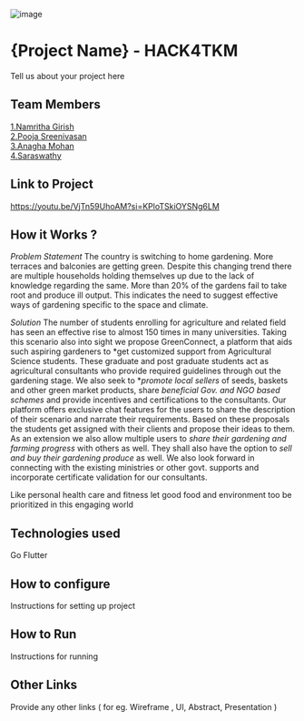 ![image](HACK4TKM.jpeg)


# {Project Name} - HACK4TKM
Tell us about your project here

## Team Members
[1.Namritha Girish](NamrithaGirish)   
[2.Pooja Sreenivasan](PoojaSreenivasan)   
[3.Anagha Mohan](Anagha-17)   
[4.Saraswathy](Saraswathy2003)   

## Link to Project
https://youtu.be/VjTn59UhoAM?si=KPloTSkiOYSNg6LM

## How it Works ?
*Problem Statement*
The country is switching to home gardening. More terraces and balconies are getting green. Despite this changing trend there are multiple households holding themselves up due to the lack of knowledge regarding the same. More than 20% of the gardens fail to take root and produce ill output. This indicates the need to suggest effective ways of gardening specific to the space and climate. 

*Solution*
The number of students enrolling for agriculture and related field has seen an effective rise to almost 150 times in many universities. Taking this scenario also into sight we propose GreenConnect, a platform that aids such aspiring gardeners to *get customized support from Agricultural Science students. These graduate and post graduate students act as agricultural consultants who provide required guidelines through out the gardening stage. We also seek to **promote local sellers* of seeds, baskets and other green market products, share *beneficial Gov. and NGO based schemes* and provide incentives and certifications to the consultants.
Our platform offers exclusive chat features for the users to share the description of their scenario and narrate their requirements. Based on these proposals the students get assigned with their clients and propose their ideas to them. As an extension we also allow multiple users to *share their gardening and farming progress* with others as well. They shall also have the option to *sell and buy their gardening produce* as well. We also look forward in connecting with the existing ministries or other govt. supports and incorporate certificate validation for our consultants.

Like personal health care and fitness let good food and environment too be prioritized in this engaging world

## Technologies used
Go
Flutter

## How to configure
Instructions for setting up project

## How to Run
Instructions for running

## Other Links
Provide any other links ( for eg. Wireframe , UI, Abstract, Presentation )

